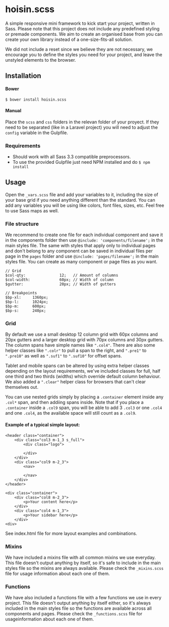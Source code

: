 hoisin.scss
===========

A simple responsive mini framework to kick start your project, written in Sass. Please note that this project does not include any predefined styling or premade components. We aim to create an organised base from you can create your own library instead of a one-size-fits-all solution.

We did not include a reset since we believe they are not necessary, we encourage you to define the styles you need for your project, and leave the unstyled elements to the browser.

## Installation
#### Bower

	$ bower install hoisin.scss

#### Manual
Place the `scss` and `css` folders in the relevan folder of your proyect. If they need to be separated (like in a Laravel project) you will need to adjust the `config` variable in the Gulpfile.

### Requirements
* Should work with all Sass 3.3 compatible preprocessors. 
* To use the provided Gulpfile just need NPM installed and do `$ npm install`

## Usage
Open the `_vars.scss` file and add your variables to it, including the size of your base grid if you need anything different than the standard. You can add any variables you will be using like colors, font files, sizes, etc. Feel free to use Sass maps as well.

### File structure
We recommend to create one file for each individual component and save it in the components folder then use `@include: 'components/filename';` in the main styles file. The same with styles that apply only to individual pages and don't belong to any component can be saved in individual files per page in the `pages` folder and use `@include: 'pages/filename';` in the main styles file. You can create as many component or page files as you want.

	// Grid
	$col-qty: 				12;   // Amount of columns
	$col-width: 			60px; // Width of column
	$gutter:				20px; // Width of gutters

	// Breakpoints
	$bp-xl: 	1360px;
	$bp-l: 		1024px;
	$bp-m: 		600px;
	$bp-s: 		240px;


### Grid
By default we use a small desktop 12 column grid with 60px columns and 20px gutters and a larger desktop grid with 70px columns and 30px gutters. The column spans have simple names like `".col4"`. There are also some helper classes like `".colr"` to pull a span to the right, and `".pre1"` to `".pre10"` as well as `".suf1"` to `".suf10"` for offset spans.

Tablet and mobile spans can be altered by using extra helper classes depending on the layout requirements, we've included classes for full, half one third and two thirds (widths) which override default column behaviour. We also added a `".clear"` helper class for browsers that can't clear themselves out. 

You can use nested grids simply by placing a `.container` element inside any `.col*` span, and then addiing spans inside. Note that if you place a `.container` inside a `.col9` span, you will be able to add 3 `.col3` or one `.col4` and one `.col4`, as the available space will still count as a  `.col9`.

#### Example of a typical simple layout:

	<header class="container">
		<div class="col3 m-1_3 s_full">
			<div class="logo">

			</div>
		</div>
		<div class="col9 m-2_3">
			<nav>

			</nav>
		</div>
	</header>

	<div class="container">
	    <div class="col8 m-2_3">
	    	<p>Your content here</p>
	    </div>
	    <div class="col4 m-1_3">
	    	<p>Your sidebar here</p>
	    </div>	    
	<div>

See index.html file for more layout examples and combinations.

### Mixins
We have included a mixins file with all common mixins we use everyday. This file doesn't output anything by itself, so it's safe to include in the main styles file so the mixins are always available. Please check the `_mixins.scss` file for usage information about each one of them.

### Functions
We have also included a functions file with a few functions we use in every project. This file doesn't output anything by itself either, so it's always included in the main styles file so the functions are available across all components and pages. Please check the `_functions.scss` file for usageinformation about each one of them.
